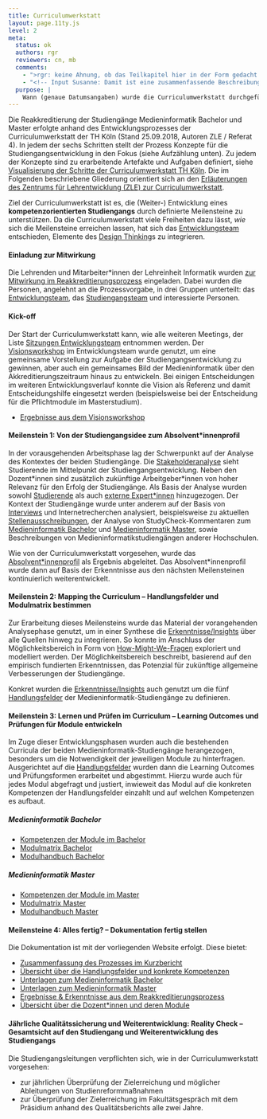 ```yaml
---
title: Curriculumwerkstatt
layout: page.11ty.js
level: 2
meta:
  status: ok
  authors: rgr
  reviewers: cn, mb
  comments: 
    - ">rgr: keine Ahnung, ob das Teilkapitel hier in der Form gedacht ist oder nicht. Die Beschreibung im Web ist auch anders als auf dem pdf (beide im Absatz oben verlinkt). Wenn ich was ändern soll, gebt Bescheid."
    - "<!-- Input Susanne: Damit ist eine zusammenfassende Beschreibung dazu gemeint, wer wann (und ggf. wie) zu welchen Schritten / Meilensteinen gearbeitet hat. (Gibt es dazu einen guten Begriff in Projektsprache?)  Also den Ablauf und die beteiligten Akteure: Wer war das Entwicklungsteam, wie habt ihr euch Feedback der anderen geholt. Das kann sogar eine Tabelle mit Terminen, Meilenstein und ggf. Fotos sein. Reicht das als Info? Ansonsten können wir auch gerne dazu sprechen? (ich habe auch nochmal den Ablauf angehängt) -->"
  purpose: | 
    Wann (genaue Datumsangaben) wurde die Curriculumwerkstatt durchgeführt? Hinweis: Diese Angaben werden für die Eintragung der Akkreditierung in der Datenbank des Akkreditierungsrates verwendet. 
---
```





Die Reakkreditierung der Studiengänge Medieninformatik Bachelor und Master erfolgte anhand des Entwicklungsprozesses der Curriculumwerkstatt der TH Köln (Stand 25.09.2018, Autoren ZLE / Referat 4). In jedem der sechs Schritten stellt der Prozess Konzepte für die Studiengangsentwicklung in den Fokus (siehe Aufzählung unten). Zu jedem der Konzepte sind zu erarbeitende Artefakte und Aufgaben definiert, siehe [Visualisierung der Schritte der Curriculumwerkstatt TH Köln](https://www.th-koeln.de/mam/downloads/deutsch/hochschule/profil/lehre/curriculumswerkstatt.pdf). Die im Folgenden beschriebene Gliederung orientiert sich an den [Erläuterungen des Zentrums für Lehrentwicklung (ZLE) zur Curriculumwerkstatt](https://www.th-koeln.de/hochschule/studiengangs--und-curriculumsentwicklung_49326.php).


Ziel der Curriculumwerkstatt ist es, die (Weiter-) Entwicklung eines **kompetenzorientierten Studiengangs** durch definierte Meilensteine zu unterstützen. Da die Curriculumwerkstatt viele Freiheiten dazu lässt, *wie* sich die Meilensteine erreichen lassen, hat sich das [Entwicklungsteam](../kurzbericht/#praeludium) entschieden, Elemente des [Design Thinking](https://designthinking.ideo.com/)s zu integrieren. 

#### Einladung zur Mitwirkung
Die Lehrenden und Mitarbeiter\*innen der Lehreinheit Informatik wurden [zur Mitwirkung im Reakkreditierungsprozess](/misc/einladung-zur-mitwirkung) eingeladen. Dabei wurden die Personen, angelehnt an die Prozessvorgabe, in drei Gruppen unterteilt: das [Entwicklungsteam](/kurzbericht/#praeludium), das [Studiengangsteam](/kurzbericht/#praeludium) und interessierte Personen.


#### Kick-off
Der Start der Curriculumwerkstatt kann, wie alle weiteren Meetings, der Liste [Sitzungen Entwicklungsteam](/kurzbericht/#sitzungen-entwicklungsteam) entnommen werden. Der [Visionsworkshop](../visions-workshop) im Entwicklungsteam wurde genutzt, um eine gemeinsame Vorstellung zur Aufgabe der Studiengangsentwicklung zu gewinnen, aber auch ein gemeinsames Bild der Medieninformatik über den Akkreditierungszeitraum hinaus zu entwickeln. Bei einigen Entscheidungen im weiteren Entwicklungsverlauf konnte die Vision als Referenz und damit Entscheidungshilfe eingesetzt werden (beispielsweise bei der Entscheidung für die Pflichtmodule im Masterstudium).

- [Ergebnisse aus dem Visionsworkshop](/insights/?filter=%7B%22Von%22%3A%22Visions+Workshop%22%7D)

#### Meilenstein 1: Von der Studiengangsidee zum Absolvent\*innenprofil

In der vorausgehenden Arbeitsphase lag der Schwerpunkt auf der Analyse des Kontextes der beiden Studiengänge. Die [Stakeholderanalyse](/analysen/stakeholder/stakeholder-analyse/) sieht Studierende im Mittelpunkt der Studiengangsentwicklung. Neben den Dozent\*innen sind zusätzlich zukünftige Arbeitgeber\*innen von hoher Relevanz für den Erfolg der Studiengänge. Als Basis der Analyse wurden sowohl [Studierende](/kurzbericht/#studentische-beteiligung) als auch [externe Expert\*innen](/kurzbericht/#externe-expertise) hinzugezogen. Der Kontext der Studiengänge wurde unter anderem auf der Basis von [Interviews](/interviews/) und Internetrecherchen analysiert, beispielsweise zu aktuellen [Stellenausschreibungen](/stellenausschreibungen/), der Analyse von StudyCheck-Kommentaren zum [Medieninformatik Bachelor](https://www.studycheck.de/studium/medieninformatik/th-koeln-2052) und [Medieninformatik Master](https://www.studycheck.de/studium/medieninformatik/th-koeln-11037), sowie Beschreibungen von Medieninformatikstudiengängen anderer Hochschulen.

Wie von der Curriculumwerkstatt vorgesehen, wurde das [Absolvent\*innenprofil](/kurzbericht/130-absolventinnenprofil-allgemein/) als Ergebnis abgeleitet. Das Absolvent\*innenprofil wurde dann auf Basis der Erkenntnisse aus den nächsten Meilensteinen kontinuierlich weiterentwickelt.

#### Meilenstein 2: Mapping the Curriculum – Handlungsfelder und Modulmatrix bestimmen

Zur Erarbeitung dieses Meilensteins wurde das Material der vorangehenden Analysephase genutzt, um in einer Synthese die [Erkenntnisse/Insights](/insights/) über alle Quellen hinweg zu integrieren. So konnte im Anschluss der Möglichkeitsbereich in Form von [How-Might-We-Fragen](/how-might-we/) exploriert und modelliert werden. Der Möglichkeitsbereich beschreibt, basierend auf den empirisch fundierten Erkenntnissen, das Potenzial für zukünftige allgemeine Verbesserungen der Studiengänge. 

Konkret wurden die [Erkenntnisse/Insights](/insights/) auch genutzt um die fünf [Handlungsfelder](/handlungsfelder/) der Medieninformatik-Studiengänge zu definieren. 

#### Meilenstein 3: Lernen und Prüfen im Curriculum – Learning Outcomes und Prüfungen für Module entwickeln

Im Zuge dieser Entwicklungsphasen wurden auch die bestehenden Curricula der beiden Medieninformatik-Studiengänge herangezogen, besonders um die Notwendigkeit der jeweiligen Module zu hinterfragen. Ausgerichtet auf die [Handlungsfelder](/handlungsfelder/) wurden dann die Learning Outcomes und Prüfungsformen erarbeitet und abgestimmt. Hierzu wurde auch für jedes Modul abgefragt und justiert, inwieweit das Modul auf die konkreten Kompetenzen der Handlungsfelder einzahlt und auf welchen Kompetenzen es aufbaut.

##### Medieninformatik Bachelor
- [Kompetenzen der Module im Bachelor](/medieninformatik-bachelor/kompetenzen-der-module-bpo5/)
- [Modulmatrix Bachelor](/medieninformatik-bachelor/modulmatrix-bpo5/)
- [Modulhandbuch Bachelor](/medieninformatik-bachelor/modulhandbuch-bpo5/)

##### Medieninformatik Master
- [Kompetenzen der Module im Master](/medieninformatik-master/kompetenzen-der-module-mpo5/)
- [Modulmatrix Master](/medieninformatik-master/modulmatrix-mpo5/)
- [Modulhandbuch Master](/medieninformatik-master/modulhandbuch-mpo5/)

#### Meilensteine 4: Alles fertig? – Dokumentation fertig stellen

Die Dokumentation ist mit der vorliegenden Website erfolgt. Diese bietet:
- [Zusammenfassung des Prozesses im Kurzbericht](/kurzbericht/)
- [Übersicht über die Handlungsfelder und konkrete Kompetenzen](/handlungsfelder/)
- [Unterlagen zum Medieninformatik Bachelor](/medieninformatik-bachelor/)
- [Unterlagen zum Medieninformatik Master](/medieninformatik-master/)
- [Ergebnisse & Erkenntnisse aus dem Reakkreditierungsprozess](/ergebnisse-und-erkenntnisse/)
- [Übersicht über die Dozent\*innen und deren Module](/dozentinnen/)

#### Jährliche Qualitätssicherung und Weiterentwicklung: Reality Check – Gesamtsicht auf den Studiengang und Weiterentwicklung des Studiengangs

Die Studiengangsleitungen verpflichten sich, wie in der Curriculumwerkstatt vorgesehen:
- zur jährlichen Überprüfung der Zielerreichung und möglicher Ableitungen von Studienreformmaßnahmen
- zur Überprüfung der Zielerreichung im Fakultätsgespräch mit dem Präsidium anhand des Qualitätsberichts alle zwei Jahre.

